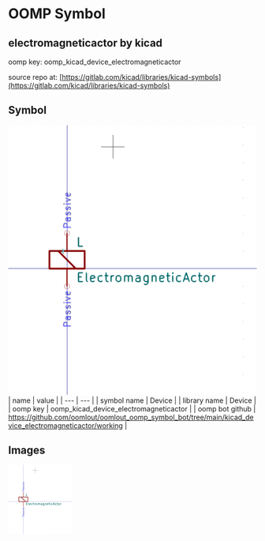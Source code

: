 # OOMP Symbol  
## electromagneticactor  by kicad  
  
oomp key: oomp_kicad_device_electromagneticactor  
  
source repo at: [https://gitlab.com/kicad/libraries/kicad-symbols](https://gitlab.com/kicad/libraries/kicad-symbols)  
## Symbol  
  
[![working.png](working_600.png)](working.png)  
| name | value | 
| --- | --- | 
| symbol name | Device | 
| library name | Device | 
| oomp key | oomp_kicad_device_electromagneticactor | 
| oomp bot github | https://github.com/oomlout/oomlout_oomp_symbol_bot/tree/main/kicad_device_electromagneticactor/working | 
## Images  
  
[![working.png](working_140.png)](working.png)  
